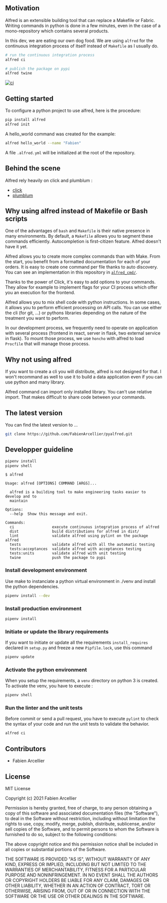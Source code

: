 ## Motivation

Alfred is an extensible building tool that can replace a Makefile or Fabric.
Writing commands in python is done in a few minutes, even in the case of a mono-repository
which contains several products.

In this dev, we are eating our own dog food. We are using `alfred` for the continuous integration process
of itself instead of `Makefile` as I usually do.

```bash
# run the continuous integration process
alfred ci

# publish the package on pypi
alfred twine
```

[![ci](https://github.com/FabienArcellier/pyalfred/actions/workflows/ci.yml/badge.svg)](https://github.com/FabienArcellier/pyalfred/actions/workflows/ci.yml)

## Getting started

To configure a python project to use alfred, here is the procedure:

```bash
pip install alfred
alfred init
```

A hello_world command was created for the example:

```bash
alfred hello_world --name "Fabien"
```

A file `.alfred.yml` will be initialized at the root of the repository.

## Behind the scene

Alfred rely heavily on click and plumblum :

* [click](https://click.palletsprojects.com/en/8.0.x/)
* [plumblum](https://plumbum.readthedocs.io/en/latest/)

## Why using alfred instead of Makefile or Bash scripts

One of the advantages of `bash` and `Makefile` is their native presence in many environments.
By default, a `Makefile` allows you to segment these commands efficiently. Autocompletion is first-citizen
feature. Alfred doesn't have it yet.

Alfred allows you to create more complex commands than with Make. From the start, you benefit from a
formatted documentation for each of your orders. It is easy to create one command per file  thanks
to auto discovery. You can see an implementation in this repository in [`alfred_cmd/`](alfred_cmd/).

Thanks to the power of Click, it's easy to add options to your commands.
They allow for example to implement flags for your CI process which
offer you an execution for the frontend.

Alfred allows you to mix shell code with python instructions. In some cases, it allows you
to perform efficient processing on API calls. You can use either the cli (for git, ...) or
pythons libraries depending on the nature of the treatment you want to perform.

In our development process, we frequently need to operate on application with several process (frontend in react,
server in flask, two external service in flask). To mount those process, we use `honcho` with alfred
to load `Procfile` that will manage those process.

## Why not using alfred

If you want to create a cli you will distribute, alfred is not designed for that. I won't recommand
as well to use it to build a data application even if you can use python and many library.

Alfred command can import only installed library. You can't use relative import. That makes difficult to
share code between your commands.

## The latest version

You can find the latest version to ...

```bash
git clone https://github.com/FabienArcellier/pyalfred.git
```

## Developper guideline

```bash
pipenv install
pipenv shell
```

```
$ alfred

Usage: alfred [OPTIONS] COMMAND [ARGS]...

  alfred is a building tool to make engineering tasks easier to develop and to
  maintain

Options:
  --help  Show this message and exit.

Commands:
  ci                 execute continuous integration process of alfred
  dist               build distributions for alfred in dist/
  lint               validate alfred using pylint on the package alfred
  tests              validate alfred with all the automatic testing
  tests:acceptances  validate alfred with acceptances testing
  tests:units        validate alfred with unit testing
  twine              push the package to pypi
```

### Install development environment

Use make to instanciate a python virtual environment in ./venv and install the
python dependencies.

```bash
pipenv install --dev
```

### Install production environment

```bash
pipenv install
```

### Initiate or update the library requirements

If you want to initiate or update all the requirements `install_requires` declared in `setup.py`
and freeze a new `Pipfile.lock`, use this command

```bash
pipenv update
```

### Activate the python environment

When you setup the requirements, a `venv` directory on python 3 is created.
To activate the venv, you have to execute :

```bash
pipenv shell
```

### Run the linter and the unit tests

Before commit or send a pull request, you have to execute `pylint` to check the syntax
of your code and run the unit tests to validate the behavior.

```bash
alfred ci
```

## Contributors

* Fabien Arcellier

## License

MIT License

Copyright (c) 2021 Fabien Arcellier

Permission is hereby granted, free of charge, to any person obtaining a copy
of this software and associated documentation files (the "Software"), to deal
in the Software without restriction, including without limitation the rights
to use, copy, modify, merge, publish, distribute, sublicense, and/or sell
copies of the Software, and to permit persons to whom the Software is
furnished to do so, subject to the following conditions:

The above copyright notice and this permission notice shall be included in all
copies or substantial portions of the Software.

THE SOFTWARE IS PROVIDED "AS IS", WITHOUT WARRANTY OF ANY KIND, EXPRESS OR
IMPLIED, INCLUDING BUT NOT LIMITED TO THE WARRANTIES OF MERCHANTABILITY,
FITNESS FOR A PARTICULAR PURPOSE AND NONINFRINGEMENT. IN NO EVENT SHALL THE
AUTHORS OR COPYRIGHT HOLDERS BE LIABLE FOR ANY CLAIM, DAMAGES OR OTHER
LIABILITY, WHETHER IN AN ACTION OF CONTRACT, TORT OR OTHERWISE, ARISING FROM,
OUT OF OR IN CONNECTION WITH THE SOFTWARE OR THE USE OR OTHER DEALINGS IN THE
SOFTWARE.
